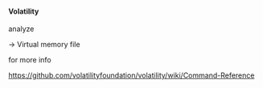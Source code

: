 #### Volatility

analyze 

-> Virtual memory file 

for more info

https://github.com/volatilityfoundation/volatility/wiki/Command-Reference
